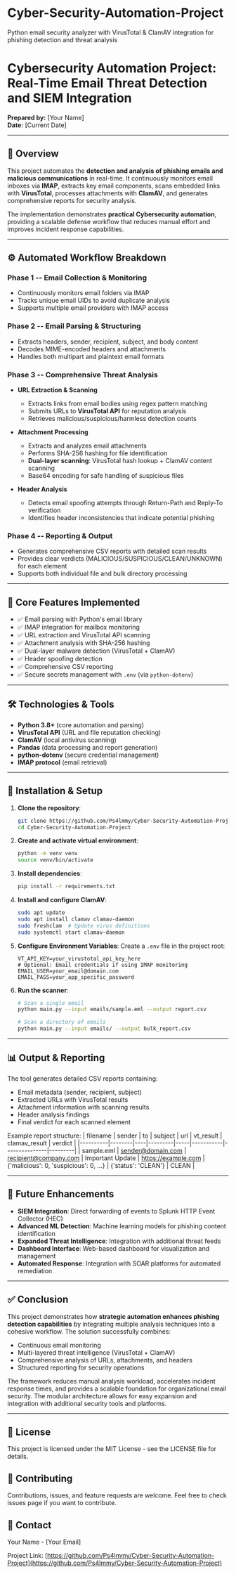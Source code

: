 # Cyber-Security-Automation-Project
Python email security analyzer with VirusTotal &amp; ClamAV integration for phishing detection and threat analysis
# Cybersecurity Automation Project: Real-Time Email Threat Detection and SIEM Integration

**Prepared by:** [Your Name]  
**Date:** [Current Date]

---

## 📌 Overview

This project automates the **detection and analysis of phishing emails and malicious communications** in real-time. It continuously monitors email inboxes via **IMAP**, extracts key email components, scans embedded links with **VirusTotal**, processes attachments with **ClamAV**, and generates comprehensive reports for security analysis.

The implementation demonstrates **practical Cybersecurity automation**, providing a scalable defense workflow that reduces manual effort and improves incident response capabilities.

---

## ⚙️ Automated Workflow Breakdown

### Phase 1 -- Email Collection & Monitoring
- Continuously monitors email folders via IMAP
- Tracks unique email UIDs to avoid duplicate analysis
- Supports multiple email providers with IMAP access

### Phase 2 -- Email Parsing & Structuring
- Extracts headers, sender, recipient, subject, and body content
- Decodes MIME-encoded headers and attachments
- Handles both multipart and plaintext email formats

### Phase 3 -- Comprehensive Threat Analysis
- **URL Extraction & Scanning**
  - Extracts links from email bodies using regex pattern matching
  - Submits URLs to **VirusTotal API** for reputation analysis
  - Retrieves malicious/suspicious/harmless detection counts

- **Attachment Processing**
  - Extracts and analyzes email attachments
  - Performs SHA-256 hashing for file identification
  - **Dual-layer scanning**: VirusTotal hash lookup + ClamAV content scanning
  - Base64 encoding for safe handling of suspicious files

- **Header Analysis**
  - Detects email spoofing attempts through Return-Path and Reply-To verification
  - Identifies header inconsistencies that indicate potential phishing

### Phase 4 -- Reporting & Output
- Generates comprehensive CSV reports with detailed scan results
- Provides clear verdicts (MALICIOUS/SUSPICIOUS/CLEAN/UNKNOWN) for each element
- Supports both individual file and bulk directory processing

---

## 🔑 Core Features Implemented

- ✅ Email parsing with Python's email library
- ✅ IMAP integration for mailbox monitoring
- ✅ URL extraction and VirusTotal API scanning
- ✅ Attachment analysis with SHA-256 hashing
- ✅ Dual-layer malware detection (VirusTotal + ClamAV)
- ✅ Header spoofing detection
- ✅ Comprehensive CSV reporting
- ✅ Secure secrets management with `.env` (via `python-dotenv`)

---

## 🛠️ Technologies & Tools

- **Python 3.8+** (core automation and parsing)
- **VirusTotal API** (URL and file reputation checking)
- **ClamAV** (local antivirus scanning)
- **Pandas** (data processing and report generation)
- **python-dotenv** (secure credential management)
- **IMAP protocol** (email retrieval)

---

## 🚀 Installation & Setup

1. **Clone the repository**:
   ```bash
   git clone https://github.com/Ps4lmmy/Cyber-Security-Automation-Project.git
   cd Cyber-Security-Automation-Project
   ```

2. **Create and activate virtual environment**:
   ```bash
   python -m venv venv
   source venv/bin/activate
   ```

3. **Install dependencies**:
   ```bash
   pip install -r requirements.txt
   ```

4. **Install and configure ClamAV**:
   ```bash
   sudo apt update
   sudo apt install clamav clamav-daemon
   sudo freshclam  # Update virus definitions
   sudo systemctl start clamav-daemon
   ```

5. **Configure Environment Variables**:
   Create a `.env` file in the project root:
   ```env
   VT_API_KEY=your_virustotal_api_key_here
   # Optional: Email credentials if using IMAP monitoring
   EMAIL_USER=your_email@domain.com
   EMAIL_PASS=your_app_specific_password
   ```

6. **Run the scanner**:
   ```bash
   # Scan a single email
   python main.py --input emails/sample.eml --output report.csv
   
   # Scan a directory of emails
   python main.py --input emails/ --output bulk_report.csv
   ```

---

## 📊 Output & Reporting

The tool generates detailed CSV reports containing:
- Email metadata (sender, recipient, subject)
- Extracted URLs with VirusTotal results
- Attachment information with scanning results
- Header analysis findings
- Final verdict for each scanned element

Example report structure:
| filename | sender | to | subject | url | vt_result | clamav_result | verdict |
|----------|--------|----|---------|-----|-----------|---------------|---------|
| sample.eml | sender@domain.com | recipient@company.com | Important Update | https://example.com | {'malicious': 0, 'suspicious': 0, ...} | {'status': 'CLEAN'} | CLEAN |

---

## 🔮 Future Enhancements

- **SIEM Integration**: Direct forwarding of events to Splunk HTTP Event Collector (HEC)
- **Advanced ML Detection**: Machine learning models for phishing content identification
- **Expanded Threat Intelligence**: Integration with additional threat feeds
- **Dashboard Interface**: Web-based dashboard for visualization and management
- **Automated Response**: Integration with SOAR platforms for automated remediation

---

## ✅ Conclusion

This project demonstrates how **strategic automation enhances phishing detection capabilities** by integrating multiple analysis techniques into a cohesive workflow. The solution successfully combines:

- Continuous email monitoring
- Multi-layered threat intelligence (VirusTotal + ClamAV)
- Comprehensive analysis of URLs, attachments, and headers
- Structured reporting for security operations

The framework reduces manual analysis workload, accelerates incident response times, and provides a scalable foundation for organizational email security. The modular architecture allows for easy expansion and integration with additional security tools and platforms.

---

## 📄 License

This project is licensed under the MIT License - see the LICENSE file for details.

## 🤝 Contributing

Contributions, issues, and feature requests are welcome. Feel free to check issues page if you want to contribute.

## 📧 Contact

Your Name - [Your Email]

Project Link: [https://github.com/Ps4lmmy/Cyber-Security-Automation-Project](https://github.com/Ps4lmmy/Cyber-Security-Automation-Project)
